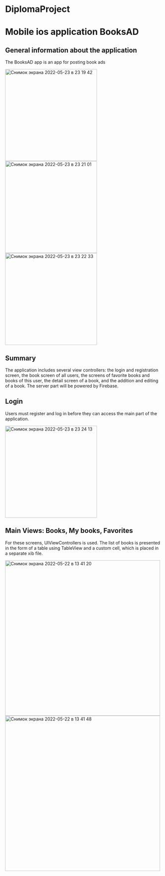 # DiplomaProject
# Mobile ios application BooksAD
## General information about the application
The BooksAD app is an app for posting book ads

<img width="296" alt="Снимок экрана 2022-05-23 в 23 19 42" src="https://user-images.githubusercontent.com/97699156/169899436-8766a673-1fc4-4bd3-a3fe-4ffc1994d679.png"> <img width="296" alt="Снимок экрана 2022-05-23 в 23 21 01" src="https://user-images.githubusercontent.com/97699156/169899593-1aafaf4c-c187-4765-998c-914d4535e44f.png"> <img width="296" alt="Снимок экрана 2022-05-23 в 23 22 33" src="https://user-images.githubusercontent.com/97699156/169899784-08be43fe-38c9-42b5-91be-56736ea19e59.png">

## Summary
The application includes several view controllers: the login and registration screen, the book screen of all users, the screens of favorite books and books of this user, the detail screen of a book, and the addition and editing of a book. The server part will be powered by Firebase.

## Login
Users must register and log in before they can access the main part of the application.

<img width="296" alt="Снимок экрана 2022-05-23 в 23 24 13" src="https://user-images.githubusercontent.com/97699156/169900038-fec5e95f-6e46-4a1e-8ffd-e87123f1c4eb.png">

## Main Views: Books, My books, Favorites
For these screens, UIViewControllers is used. The list of books is presented in the form of a table using TableView and a custom cell, which is placed in a separate xib file.

<img width="500" alt="Снимок экрана 2022-05-22 в 13 41 20" src="https://user-images.githubusercontent.com/97699156/169893388-cd61a740-1107-4e44-9dcb-db3456268851.png">
<img width="500" alt="Снимок экрана 2022-05-22 в 13 41 48" src="https://user-images.githubusercontent.com/97699156/169893452-f840eb6e-94ad-422f-883f-dd77bf9a4540.png">
